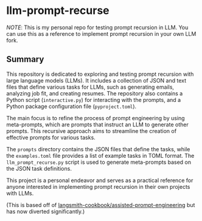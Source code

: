 # llm-prompt-recurse

_NOTE_: This is my personal repo for testing prompt recursion in LLM. You can use this as a reference to implement prompt recursion in your own LLM fork.

## Summary

This repository is dedicated to exploring and testing prompt recursion with large language models (LLMs). It includes a collection of JSON and text files that define various tasks for LLMs, such as generating emails, analyzing job fit, and creating resumes. The repository also contains a Python script (`interactive.py`) for interacting with the prompts, and a Python package configuration file (`pyproject.toml`).

The main focus is to refine the process of prompt engineering by using meta-prompts, which are prompts that instruct an LLM to generate other prompts. This recursive approach aims to streamline the creation of effective prompts for various tasks.

The `prompts` directory contains the JSON files that define the tasks, while the `examples.toml` file provides a list of example tasks in TOML format. The `llm_prompt_recurse.py` script is used to generate meta-prompts based on the JSON task definitions.

This project is a personal endeavor and serves as a practical reference for anyone interested in implementing prompt recursion in their own projects with LLMs.

(This is based off of [langsmith-cookbook/assisted-prompt-engineering](https://github.com/langchain-ai/langsmith-cookbook/blob/main/optimization/assisted-prompt-bootstrapping/assisted-prompt-engineering.ipynb) but has now diverted significantly.)
